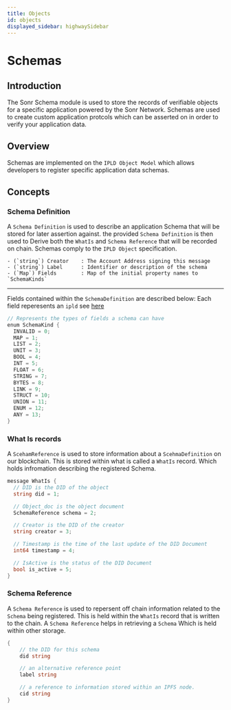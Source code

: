 ```yaml
---
title: Objects
id: objects
displayed_sidebar: highwaySidebar
---
```


# Schemas
## Introduction
The Sonr Schema module is used to store the records of verifiable objects for a specific application powered by the Sonr Network. Schemas are used to create custom application protcols which can be asserted on in order to verify your application data.

## Overview
Schemas are implemented on the `IPLD Object Model` which allows developers to register specific application data schemas.

## Concepts

### Schema Definition
A `Schema Definition` is used to describe an application Schema that will be stored for later assertion against. the provided `Schema Definition` is then used to Derive both the `WhatIs` and `Schema Reference` that will be recorded on chain. Schemas comply to the `IPLD Object` specification. 


```Text
- (`string`) Creator    : The Account Address signing this message
- (`string`) Label      : Identifier or description of the schema
- (`Map`) Fields        : Map of the initial property names to `SchemaKinds`
```
---
Fields contained within the `SchemaDefinition` are described below:
Each field reperesents an `ipld` see [here](https://ipld.io/docs/schemas/features/typekinds/)
```go
// Represents the types of fields a schema can have
enum SchemaKind {
  INVALID = 0;
  MAP = 1;
  LIST = 2;
  UNIT = 3;
  BOOL = 4;
  INT = 5;
  FLOAT = 6;
  STRING = 7;
  BYTES = 8;
  LINK = 9;
  STRUCT = 10;
  UNION = 11;
  ENUM = 12;
  ANY = 13;
}

```

### What Is records
A `ScehamReference` is used to store information about a `ScehmaDefinition` on our blockchain. This is stored within what is called a `WhatIs` record. Which holds infromation describing the registered Schema.

```go
message WhatIs {
  // DID is the DID of the object
  string did = 1;

  // Object_doc is the object document
  SchemaReference schema = 2;

  // Creator is the DID of the creator
  string creator = 3;

  // Timestamp is the time of the last update of the DID Document
  int64 timestamp = 4;

  // IsActive is the status of the DID Document
  bool is_active = 5;
}

```

### Schema Reference
A `Schema Reference` is used to repersent off chain information related to the `Schema` being registered. This is held within the `WhatIs` record that is written to the chain. A `Schema Reference` helps in retrieving a `Schema` Which is held within other storage.

```go
{
    // the DID for this schema
    did string

    // an alternative reference point
    label string

    // a reference to information stored within an IPFS node.
    cid string
}
```
